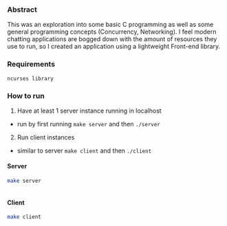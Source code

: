 ### Abstract
This was an exploration into some basic C programming as well as some general programming concepts (Concurrency, Networking). I feel modern chatting applications are bogged down with the amount of resources they use to run, so I created an application using a lightweight Front-end library. 

### Requirements 

```ncurses library```

### How to run 
1. Have at least 1 server instance running in localhost
  - run by first running `make server` and then `./server` 
2. Run client instances
  - similar to server `make client` and then  `./client`

#### Server
```bash
make server
```
```
```

#### Client
```bash
make client
```


